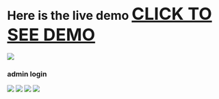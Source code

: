 # Here is the live demo <a href="https://rewanmuhamed1.github.io/simple-ecommerce-angular/" style="font-size: 40px">CLICK TO SEE DEMO</a>
![](screenshotImages/ecommerce1.PNG)

### admin login

![](screenshotImages/ecommerce2.PNG)
![](screenshotImages/ecommerce3.PNG)
![](screenshotImages/ecommerce4.PNG)
![](screenshotImages/ecommerce5.PNG)

